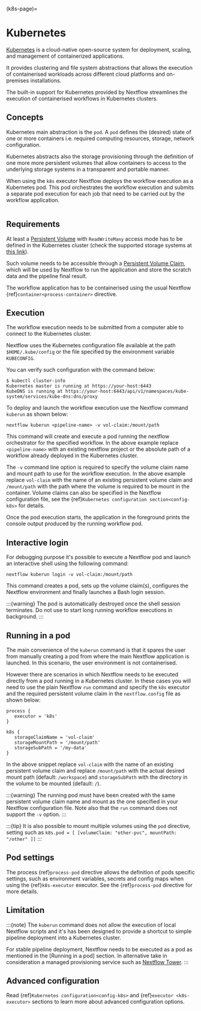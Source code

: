 (k8s-page)=

# Kubernetes

[Kubernetes](https://kubernetes.io/) is a cloud-native open-source system for deployment, scaling, and management of
containerized applications.

It provides clustering and file system abstractions that allows the execution of containerised workloads across
different cloud platforms and on-premises installations.

The built-in support for Kubernetes provided by Nextflow streamlines the execution of containerised workflows in
Kubernetes clusters.

## Concepts

Kubernetes main abstraction is the `pod`. A `pod` defines the (desired) state of one or more containers i.e. required
computing resources, storage, network configuration.

Kubernetes abstracts also the storage provisioning through the definition of one more more persistent volumes that
allow containers to access to the underlying storage systems in a transparent and portable manner.

When using the `k8s` executor Nextflow deploys the workflow execution as a Kubernetes pod. This pod orchestrates
the workflow execution and submits a separate pod execution for each job that need to be carried out by the workflow
application.

```{image} images/nextflow-k8s-min.png
```

## Requirements

At least a [Persistent Volume](https://kubernetes.io/docs/concepts/storage/persistent-volumes/#persistent-volumes) with
`ReadWriteMany` access mode has to be defined in the Kubernetes cluster (check the supported storage systems
at [this link](https://kubernetes.io/docs/concepts/storage/persistent-volumes/#access-modes)).

Such volume needs to be accessible through a
[Persistent Volume Claim](https://kubernetes.io/docs/concepts/storage/persistent-volumes/#persistentvolumeclaims), which
will be used by Nextflow to run the application and store the scratch data and the pipeline final result.

The workflow application has to be containerised using the usual Nextflow {ref}`container<process-container>` directive.

## Execution

The workflow execution needs to be submitted from a computer able to connect to the Kubernetes cluster.

Nextflow uses the Kubernetes configuration file available at the path `$HOME/.kube/config` or the file specified
by the environment variable `KUBECONFIG`.

You can verify such configuration with the command below:

```
$ kubectl cluster-info
Kubernetes master is running at https://your-host:6443
KubeDNS is running at https://your-host:6443/api/v1/namespaces/kube-system/services/kube-dns:dns/proxy
```

To deploy and launch the workflow execution use the Nextflow command `kuberun` as shown below:

```
nextflow kuberun <pipeline-name> -v vol-claim:/mount/path
```

This command will create and execute a pod running the nextflow orchestrator for the specified workflow.
In the above example replace `<pipeline-name>` with an existing nextflow project or the absolute path
of a workflow already deployed in the Kubernetes cluster.

The `-v` command line option is required to specify the volume claim name and mount path to use for the workflow
execution. In the above example replace `vol-claim` with the name of an existing persistent volume claim and
`/mount/path` with the path where the volume is required to be mount in the container. Volume claims can also be
specified in the Nextflow configuration file, see the {ref}`Kubernetes configuration section<config-k8s>` for details.

Once the pod execution starts, the application in the foreground prints the console output produced by the running
workflow pod.

## Interactive login

For debugging purpose it's possible to execute a Nextflow pod and launch an interactive shell using the following command:

```
nextflow kuberun login -v vol-claim:/mount/path
```

This command creates a pod, sets up the volume claim(s), configures the Nextflow environment and finally launches a Bash
login session.

:::{warning}
The pod is automatically destroyed once the shell session terminates. Do not use to start long running
workflow executions in background.
:::

## Running in a pod

The main convenience of the `kuberun` command is that it spares the user from manually creating a pod from
where the main Nextflow application is launched. In this scenario, the user environment is not containerised.

However there are scenarios in which Nextflow needs to be executed directly from a pod running in a
Kubernetes cluster. In these cases you will need to use the plain Nextflow `run` command and specify
the `k8s` executor and the required persistent volume claim in the `nextflow.config` file as shown below:

```
process {
   executor = 'k8s'
}

k8s {
   storageClaimName = 'vol-claim'
   storageMountPath = '/mount/path'
   storageSubPath = '/my-data'
}
```

In the above snippet replace `vol-claim` with the name of an existing persistent volume claim and replace
`/mount/path` with the actual desired mount path (default: `/workspace`) and `storageSubPath`
with the directory in the volume to be mounted (default: `/`).

:::{warning}
The running pod must have been created with the same persistent volume claim name and mount as the
one specified in your Nextflow configuration file.
Note also that the `run` command does not support the `-v` option.
:::

:::{tip}
It is also possible to mount multiple volumes using the `pod` directive, setting such as `k8s.pod = [ [volumeClaim: "other-pvc", mountPath: "/other" ]]`
:::

## Pod settings

The process {ref}`process-pod` directive allows the definition of pods specific settings, such as environment variables,
secrets and config maps when using the {ref}`k8s-executor` executor. See the {ref}`process-pod` directive for more details.

## Limitation

:::{note}
The `kuberun` command does not allow the execution of local Nextflow scripts and it's has been designed to
provide a shortcut to simple pipeline deployment into a Kubernetes cluster.

For stable pipeline deployment, Nextflow needs to be executed as a pod as mentioned in the [Running in a pod] section.
In alternative take in consideration a managed provisioning service such as [Nextflow Tower](https://tower.nf).
:::

## Advanced configuration

Read {ref}`Kubernetes configuration<config-k8s>` and {ref}`executor <k8s-executor>` sections to learn more
about advanced configuration options.
